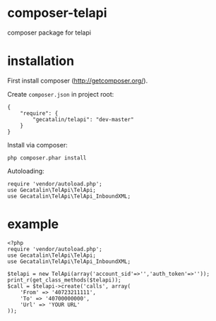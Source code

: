 composer-telapi
======

composer package for telapi

installation
======
First install composer (http://getcomposer.org/).

Create `composer.json` in project root:

    {
    	"require": {
        	"gecatalin/telapi": "dev-master"
    	}
	}
	

Install via composer:

	php composer.phar install

Autoloading:

	require 'vendor/autoload.php';
	use Gecatalin\TelApi\TelApi;
    use Gecatalin\TelApi\TelApi_InboundXML;



example
======
```
<?php
require 'vendor/autoload.php';
use Gecatalin\TelApi\TelApi;
use Gecatalin\TelApi\TelApi_InboundXML;

$telapi = new TelApi(array('account_sid'=>'','auth_token'=>''));
print_r(get_class_methods($telapi));
$call = $telapi->create('calls', array(
    'From' => '40723211111',
    'To' => '40700000000',
    'Url' => 'YOUR URL'
));
```
